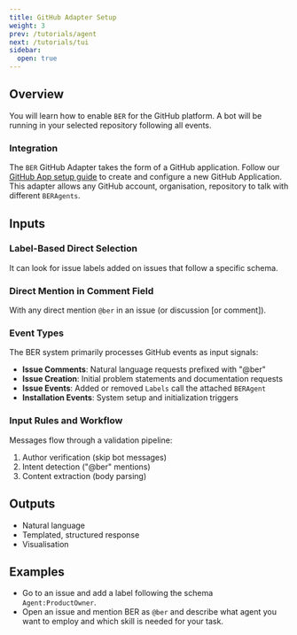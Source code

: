 ```yaml
---
title: GitHub Adapter Setup
weight: 3
prev: /tutorials/agent
next: /tutorials/tui
sidebar:
  open: true
---
```



## Overview
You will learn how to enable `BER` for the GitHub platform. A bot will be running in your selected repository following all events.

### Integration
The `BER` GitHub Adapter takes the form of a GitHub application. Follow our [GitHub App setup guide](/guides/howto-adapter-github-install) to create and configure a new GitHub Application. This adapter allows any GitHub account, organisation, repository to talk with different `BERAgents`.


## Inputs
### Label-Based Direct Selection
It can look for issue labels added on issues that follow a specific schema.

### Direct Mention in Comment Field
With any direct mention `@ber` in an issue (or discussion [or comment]).

### Event Types
The BER system primarily processes GitHub events as input signals:
- **Issue Comments**: Natural language requests prefixed with "@ber"
- **Issue Creation**: Initial problem statements and documentation requests
- **Issue Events**: Added or removed `Labels` call the attached `BERAgent`
- **Installation Events**: System setup and initialization triggers

### Input Rules and Workflow
Messages flow through a validation pipeline:
1. Author verification (skip bot messages)
2. Intent detection ("@ber" mentions)
3. Content extraction (body parsing)

## Outputs
 - Natural language
 - Templated, structured response
 - Visualisation

## Examples
 - Go to an issue and add a label following the schema `Agent:ProductOwner`.
 - Open an issue and mention BER as `@ber` and describe what agent you want to employ and which skill is needed for your task.
